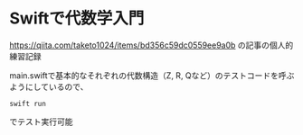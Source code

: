 # Swiftで代数学入門

https://qiita.com/taketo1024/items/bd356c59dc0559ee9a0b
の記事の個人的練習記録

main.swiftで基本的なそれぞれの代数構造（Z, R, Qなど）のテストコードを呼ぶようにしているので、
```
swift run
```
でテスト実行可能